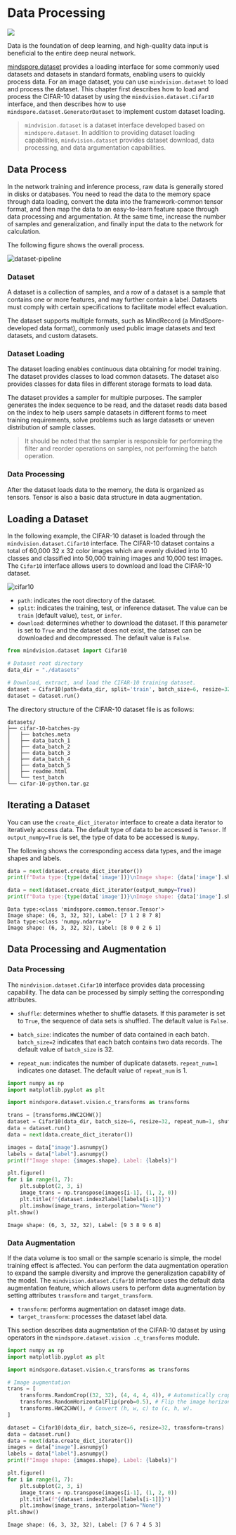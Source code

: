 # Data Processing

<a href="https://gitee.com/mindspore/docs/blob/r1.7/tutorials/source_en/beginner/dataset.md" target="_blank"><img src="https://mindspore-website.obs.cn-north-4.myhuaweicloud.com/website-images/r1.7/resource/_static/logo_source_en.png"></a>

Data is the foundation of deep learning, and high-quality data input is beneficial to the entire deep neural network.

[mindspore.dataset](https://www.mindspore.cn/docs/en/r1.7/api_python/mindspore.dataset.html) provides a loading interface for some commonly used datasets and datasets in standard formats, enabling users to quickly process data. For an image dataset, you can use `mindvision.dataset` to load and process the dataset. This chapter first describes how to load and process the CIFAR-10 dataset by using the `mindvision.dataset.Cifar10` interface, and then describes how to use `mindspore.dataset.GeneratorDataset` to implement custom dataset loading.

> `mindvision.dataset` is a dataset interface developed based on `mindspore.dataset`. In addition to providing dataset loading capabilities, `mindvision.dataset` provides dataset download, data processing, and data argumentation capabilities.

## Data Process

In the network training and inference process, raw data is generally stored in disks or databases. You need to read the data to the memory space through data loading, convert the data into the framework-common tensor format, and then map the data to an easy-to-learn feature space through data processing and argumentation. At the same time, increase the number of samples and generalization, and finally input the data to the network for calculation.

The following figure shows the overall process.

![dataset-pipeline](https://mindspore-website.obs.cn-north-4.myhuaweicloud.com/website-images/r1.7/tutorials/source_zh_cn/beginner/images/dataset_pipeline.png)

### Dataset

A dataset is a collection of samples, and a row of a dataset is a sample that contains one or more features, and may further contain a label. Datasets must comply with certain specifications to facilitate model effect evaluation.

The dataset supports multiple formats, such as MindRecord (a MindSpore-developed data format), commonly used public image datasets and text datasets, and custom datasets.

### Dataset Loading

The dataset loading enables continuous data obtaining for model training. The dataset provides classes to load common datasets. The dataset also provides classes for data files in different storage formats to load data.

The dataset provides a sampler for multiple purposes. The sampler generates the index sequence to be read, and the dataset reads data based on the index to help users sample datasets in different forms to meet training requirements, solve problems such as large datasets or uneven distribution of sample classes.

> It should be noted that the sampler is responsible for performing the filter and reorder operations on samples, not performing the batch operation.

### Data Processing

After the dataset loads data to the memory, the data is organized as tensors. Tensor is also a basic data structure in data augmentation.

## Loading a Dataset

In the following example, the CIFAR-10 dataset is loaded through the `mindvision.dataset.Cifar10` interface. The CIFAR-10 dataset contains a total of 60,000 32 x 32 color images which are evenly divided into 10 classes and classified into 50,000 training images and 10,000 test images. The `Cifar10` interface allows users to download and load the CIFAR-10 dataset.

![cifar10](https://mindspore-website.obs.cn-north-4.myhuaweicloud.com/website-images/r1.7/tutorials/source_zh_cn/beginner/images/cifar10.jpg)

+ `path`: indicates the root directory of the dataset.
+ `split`: indicates the training, test, or inference dataset. The value can be `train` (default value), `test`, or `infer`.
+ `download`: determines whether to download the dataset. If this parameter is set to `True` and the dataset does not exist, the dataset can be downloaded and decompressed. The default value is `False`.

```python
from mindvision.dataset import Cifar10

# Dataset root directory
data_dir = "./datasets"

# Download, extract, and load the CIFAR-10 training dataset.
dataset = Cifar10(path=data_dir, split='train', batch_size=6, resize=32, download=True)
dataset = dataset.run()
```

The directory structure of the CIFAR-10 dataset file is as follows:

```text
datasets/
├── cifar-10-batches-py
│   ├── batches.meta
│   ├── data_batch_1
│   ├── data_batch_2
│   ├── data_batch_3
│   ├── data_batch_4
│   ├── data_batch_5
│   ├── readme.html
│   └── test_batch
└── cifar-10-python.tar.gz
```

## Iterating a Dataset

You can use the `create_dict_iterator` interface to create a data iterator to iteratively access data. The default type of data to be accessed is `Tensor`. If `output_numpy=True` is set, the type of data to be accessed is `Numpy`.

The following shows the corresponding access data types, and the image shapes and labels.

```python
data = next(dataset.create_dict_iterator())
print(f"Data type:{type(data['image'])}\nImage shape: {data['image'].shape}, Label: {data['label']}")

data = next(dataset.create_dict_iterator(output_numpy=True))
print(f"Data type:{type(data['image'])}\nImage shape: {data['image'].shape}, Label: {data['label']}")
```

```text
Data type:<class 'mindspore.common.tensor.Tensor'>
Image shape: (6, 3, 32, 32), Label: [7 1 2 8 7 8]
Data type:<class 'numpy.ndarray'>
Image shape: (6, 3, 32, 32), Label: [8 0 0 2 6 1]
```

## Data Processing and Augmentation

### Data Processing

The `mindvision.dataset.Cifar10` interface provides data processing capability. The data can be processed by simply setting the corresponding attributes.

+ `shuffle`: determines whether to shuffle datasets. If this parameter is set to `True`, the sequence of data sets is shuffled. The default value is `False`.

+ `batch_size`: indicates the number of data contained in each batch. `batch_size=2` indicates that each batch contains two data records. The default value of `batch_size` is 32.

+ `repeat_num`: indicates the number of duplicate datasets. `repeat_num=1` indicates one dataset. The default value of `repeat_num` is 1.

```python
import numpy as np
import matplotlib.pyplot as plt

import mindspore.dataset.vision.c_transforms as transforms

trans = [transforms.HWC2CHW()]
dataset = Cifar10(data_dir, batch_size=6, resize=32, repeat_num=1, shuffle=True, transform=trans)
data = dataset.run()
data = next(data.create_dict_iterator())

images = data["image"].asnumpy()
labels = data["label"].asnumpy()
print(f"Image shape: {images.shape}, Label: {labels}")

plt.figure()
for i in range(1, 7):
    plt.subplot(2, 3, i)
    image_trans = np.transpose(images[i-1], (1, 2, 0))
    plt.title(f"{dataset.index2label[labels[i-1]]}")
    plt.imshow(image_trans, interpolation="None")
plt.show()
```

```text
Image shape: (6, 3, 32, 32), Label: [9 3 8 9 6 8]
```

### Data Augmentation

If the data volume is too small or the sample scenario is simple, the model training effect is affected. You can perform the data augmentation operation to expand the sample diversity and improve the generalization capability of the model.
The `mindvision.dataset.Cifar10` interface uses the default data augmentation feature, which allows users to perform data augmentation by setting attributes `transform` and `target_transform`.

+ `transform`: performs augmentation on dataset image data.
+ `target_transform`: processes the dataset label data.

This section describes data augmentation of the CIFAR-10 dataset by using operators in the `mindspore.dataset.vision .c_transforms` module.

```python
import numpy as np
import matplotlib.pyplot as plt

import mindspore.dataset.vision.c_transforms as transforms

# Image augmentation
trans = [
    transforms.RandomCrop((32, 32), (4, 4, 4, 4)), # Automatically crop the image.
    transforms.RandomHorizontalFlip(prob=0.5), # Flip the image horizontally at random.
    transforms.HWC2CHW(), # Convert (h, w, c) to (c, h, w).
]

dataset = Cifar10(data_dir, batch_size=6, resize=32, transform=trans)
data = dataset.run()
data = next(data.create_dict_iterator())
images = data["image"].asnumpy()
labels = data["label"].asnumpy()
print(f"Image shape: {images.shape}, Label: {labels}")

plt.figure()
for i in range(1, 7):
    plt.subplot(2, 3, i)
    image_trans = np.transpose(images[i-1], (1, 2, 0))
    plt.title(f"{dataset.index2label[labels[i-1]]}")
    plt.imshow(image_trans, interpolation="None")
plt.show()
```

```text
Image shape: (6, 3, 32, 32), Label: [7 6 7 4 5 3]
```
